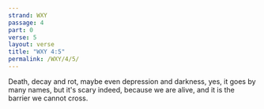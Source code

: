 ```yaml
---
strand: WXY
passage: 4
part: 0
verse: 5
layout: verse
title: "WXY 4:5"
permalink: /WXY/4/5/
---
```

Death, decay and rot, maybe even depression and darkness, yes, it goes by many names, but it's scary indeed, because we are alive, and it is the barrier we cannot cross.
